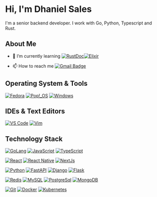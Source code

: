 # Hi, I'm Dhaniel Sales

I'm a senior backend developer. I work with Go, Python, Typescript and Rust.

## About Me

- 🌱 I’m currently learning [![RustDoc](https://img.shields.io/badge/Rust-a42?style=flat-square&logo=Rust&logoColor=000)](https://www.rust-lang.org/)[![Elixir](https://img.shields.io/badge/Elixir-4B275F?style=flat-square&logo=Elixir&logoColor=ffff)](https://elixir-lang.org/)

- 📫 How to reach me [![Gmail Badge](https://img.shields.io/badge/-gmail-c14438?style=flat-square&logo=Gmail&logoColor=ffffff)](mailto:contact@dhanielsales.com.br) 

## Operating System & Tools

[![Fedora](https://img.shields.io/badge/OS-Fedora-294172?style=for-the-badge&logo=Fedora&logoColor=ffffff)](https://getfedora.org/pt_BR/)
[![Pop!_OS](https://img.shields.io/badge/OS-Pop!_OS-6acad8?style=for-the-badge&logo=Pop!_OS&logoColor=ffffff)](https://pop.system76.com/)
[![Windows](https://img.shields.io/badge/OS-Windows-0067B8?style=for-the-badge&logo=Windows&logoColor=ffffff)](https://www.microsoft.com/pt-br/windows/)

## IDEs & Text Editors

[![VS Code](https://img.shields.io/badge/IDE-VSCode-%23007ACC?style=for-the-badge&logo=Visual-studio-code)](https://code.visualstudio.com/)
[![Vim](https://img.shields.io/badge/IDE-Vim-007f00?style=for-the-badge&logo=vim)](https://www.vim.org/)

## Technology Stack

[![GoLang](https://img.shields.io/badge/GoLang-007d9c?style=flat-square&logo=Go&logoColor=fff)](https://golang.org/)
[![JavaScript](https://img.shields.io/badge/-JavaScript-%23F7DF1C?style=flat-square&logo=javascript&logoColor=000000)](https://www.javascript.com/)
[![TypeScript](https://img.shields.io/badge/-TypeScript-4287f5?style=flat-square&logo=typescript&logoColor=000000)](https://www.typescriptlang.org/)

[![React](https://img.shields.io/badge/-React-57b5cf?style=flat-square&logo=React&logoColor=000)](https://pt-br.reactjs.org/)
[![React Native](https://img.shields.io/badge/-ReactNative-448b9e?style=flat-square&logo=React&logoColor=000)](https://reactnative.dev/)
[![NextJs](https://img.shields.io/badge/-Next.Js-005571?style=flat-square&logo=Next.js&logoColor=ffffff)](https://nextjs.org/)

[![Python](https://img.shields.io/badge/-Python-3776AB?style=flat-square&logo=python&logoColor=ffffff)](https://www.python.org/)
[![FastAPI](https://img.shields.io/badge/-FastAPI-009485?style=flat-square&logo=FastAPI&logoColor=ffffff)](https://fastapi.tiangolo.com/)
[![Django](https://img.shields.io/badge/-Django-092E20?style=flat-square&logo=Django&logoColor=ffffff)](https://www.djangoproject.com/)
[![Flask](https://img.shields.io/badge/-Flask-000000?style=flat-square&logo=Flask&logoColor=ffffff)](https://flask.palletsprojects.com/)

[![Redis](https://img.shields.io/badge/-Redis-DC382D?style=flat-square&logo=Redis&logoColor=ffffff)](https://redis.io/)
[![MySQL](https://img.shields.io/badge/-MySQL-4479A1?style=flat-square&logo=MySQL&logoColor=ffffff)](https://www.mysql.com/)
[![PostgreSql](https://img.shields.io/badge/-PostgreSql-336791?style=flat-square&logo=PostgreSql&logoColor=ffffff)](https://www.postgresql.org/)
[![MongoDB](https://img.shields.io/badge/-MongoDB-47A248?style=flat-square&logo=MongoDB&logoColor=ffffff)](https://www.mongodb.com/)

[![Git](https://img.shields.io/badge/-Git-%23F05032?style=flat-square&logo=git&logoColor=%23ffffff)](https://git-scm.com/)
[![Docker](https://img.shields.io/badge/-Docker-2496ED?style=flat-square&logo=docker&logoColor=ffffff)](https://www.docker.com/)
[![Kubernetes](https://img.shields.io/badge/-Kubernetes-326CE5?style=flat-square&logo=Kubernetes&logoColor=ffffff)](https://kubernetes.io/)
